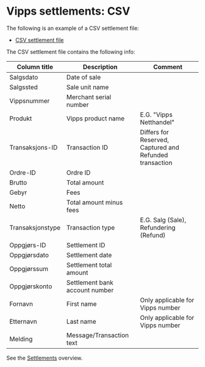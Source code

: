 <!-- START_METADATA
---
title: CSV
sidebar_position: 30
hide_table_of_contents: true
pagination_next: null
pagination_prev: null
---
END_METADATA -->

# Vipps settlements: CSV

The following is an example of a CSV settlement file:

* [CSV settlement file](./settlement-report.csv)

The CSV settlement file contains the following info:

| Column title  | Description | Comment  |
| ------------- | ------------- | ------------- |
| Salgsdato  | Date of sale  |    |
| Salgssted  | Sale unit name   |   |
| Vippsnummer  | Merchant serial number   |   |
| Produkt  | Vipps product name  | E.G. "Vipps Netthandel"  |
| Transaksjons-ID  | Transaction ID  | Differs for Reserved, Captured and Refunded transaction  |
| Ordre-ID  | Ordre ID   |   |
| Brutto  | Total amount  |   |
| Gebyr  | Fees   |   |
| Netto  | Total amount minus fees   |   |
| Transaksjonstype  | Transaction type  | E.G. Salg (Sale), Refundering (Refund)  |
| Oppgjørs-ID  | Settlement ID    |
| Oppgjørsdato  | Settlement date   |
| Oppgjørssum  | Settlement total amount   |
| Oppgjørskonto  | Settlement bank account number   |   |
| Fornavn  | First name  | Only applicable for Vipps number   |
| Etternavn  | Last name  | Only applicable for Vipps number   |
| Melding  | Message/Transaction text  |   |

<!-- START_COMMENT -->

See the [Settlements](..) overview.

<!-- END_COMMENT -->